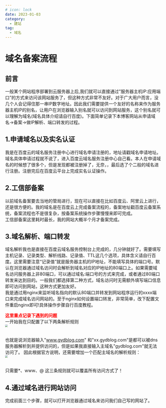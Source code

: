 ```yaml
---
# icon: lock
date: 2023-01-03
category:
  - 建站
tag:
  - 域名
---
```


# 域名备案流程

## 前言
一般某个网站程序部署到云服务器上后,我们就可以直接通过”服务器主机IP:应用端口”的方式来访问该网站服务了，但这种方式非常不友好。对于广大用户而言，没几个人会记得住那一串IP数字地址。因此我们需要提供一个友好的名称来作为服务器主机IP的别名，让用户在浏览器输入别名就可以访问到网站服务，这个别名就可以理解为域名(域名具体介绍请自行百度)。下面简单记录下本博客网站从申请域名->备案->做IP解析、端口转发的过程。
## 1.申请域名以及实名认证
我是在百度云的域名服务注册中心进行域名申请注册的，地址请戳域名申请地址。域名具体申请过程就不说了，进入百度云域名服务注册中心自己看。本人在申请域名的时候想了很多个，但是发现都被注册掉了，无奈，，最后选了个二般的域名进行注册。注册完后在百度云平台上完成实名认证操作。

## 2.工信部备案
以前域名备案要去当地的管局进行，现在可以直接在比如百度云、阿里云上进行，还是很方便的。我的域名是在百度云上完成备案流程的，备案地址戳百度云备案系统，备案流程也不是很复杂，按备案系统操作步骤慢慢来即可完成。<br/>
工信部备案这里耗时最长，我的网站大概半个月才备案完成。

## 3.域名解析、端口转发
域名解析我也是直接在百度云域名服务控制台上完成的，几分钟就好了。需要填写主机记录、记录类型、解析线路、记录值、TTL这几个选项，具体含义请自行百度。这里需要注意“记录值”就是服务器主机的IP地址，不能填写具体的端口号。默认在浏览器通过域名访问时会解析到域名对应的IP地址的80端口上。如果需要域名访问服务器上非80端口，可以通过域名:端口号的方式来完成，或者通过80端口转发来达到目的。一般我们都选择第二种方式，域名访问时无需额外填写端口信息即可访问到网站，这种方式更加友好。<br/>
我是通过用nginx来监听域名指向的默认80端口并转发到网站程序运行的xxxx端口来完成域名访问网站的。至于nginx如何设置端口转发，非常简单，改下配置文件重启nginx即可!具体操作步骤自行百度教程。

**<font color='red'>这里重点记录下遇到的问题</font>**  
一开始我在只配置了以下两条解析规则
 <img src="/images/cszl-combined/domain-1.png"  style="zoom: 50%;margin:0 auto;display:block"/><br/>

也就是说浏览器输入"www.gydblog.com" 和"xx.gydblog.com"是都可以被dns服务器解析到并提供访问的，但是如果我直接输入主域名"gydblog.com"就无法访问了。 因此根据官方说明，还需要增加一个匹配主域名的解析规则：
 <img src="/images/cszl-combined/domain-2.png"  style="zoom: 50%;margin:0 auto;display:block"/><br/>

只需要*、www、@ 这三条规则就可以覆盖所有访问方式了！

## 4.通过域名进行网站访问
完成前面三个步骤，就可以打开浏览器通过域名来访问我们自己写的网站了。
